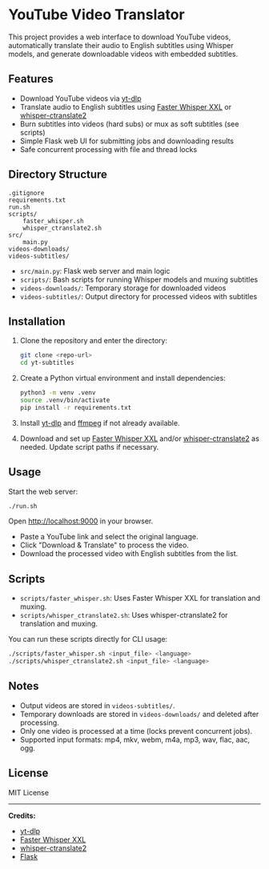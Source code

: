 # YouTube Video Translator

This project provides a web interface to download YouTube videos, automatically translate their audio to English subtitles using Whisper models, and generate downloadable videos with embedded subtitles.

## Features

- Download YouTube videos via [yt-dlp](https://github.com/yt-dlp/yt-dlp)
- Translate audio to English subtitles using [Faster Whisper XXL](https://github.com/guillaumekln/faster-whisper) or [whisper-ctranslate2](https://github.com/guillaumekln/whisper-ctranslate2)
- Burn subtitles into videos (hard subs) or mux as soft subtitles (see scripts)
- Simple Flask web UI for submitting jobs and downloading results
- Safe concurrent processing with file and thread locks

## Directory Structure

```
.gitignore
requirements.txt
run.sh
scripts/
    faster_whisper.sh
    whisper_ctranslate2.sh
src/
    main.py
videos-downloads/
videos-subtitles/
```

- `src/main.py`: Flask web server and main logic
- `scripts/`: Bash scripts for running Whisper models and muxing subtitles
- `videos-downloads/`: Temporary storage for downloaded videos
- `videos-subtitles/`: Output directory for processed videos with subtitles

## Installation

1. Clone the repository and enter the directory:
    ```sh
    git clone <repo-url>
    cd yt-subtitles
    ```

2. Create a Python virtual environment and install dependencies:
    ```sh
    python3 -m venv .venv
    source .venv/bin/activate
    pip install -r requirements.txt
    ```

3. Install [yt-dlp](https://github.com/yt-dlp/yt-dlp) and [ffmpeg](https://ffmpeg.org/) if not already available.

4. Download and set up [Faster Whisper XXL](https://github.com/guillaumekln/faster-whisper) and/or [whisper-ctranslate2](https://github.com/guillaumekln/whisper-ctranslate2) as needed. Update script paths if necessary.

## Usage

Start the web server:

```sh
./run.sh
```

Open [http://localhost:9000](http://localhost:9000) in your browser.

- Paste a YouTube link and select the original language.
- Click "Download & Translate" to process the video.
- Download the processed video with English subtitles from the list.

## Scripts

- `scripts/faster_whisper.sh`: Uses Faster Whisper XXL for translation and muxing.
- `scripts/whisper_ctranslate2.sh`: Uses whisper-ctranslate2 for translation and muxing.

You can run these scripts directly for CLI usage:

```sh
./scripts/faster_whisper.sh <input_file> <language>
./scripts/whisper_ctranslate2.sh <input_file> <language>
```

## Notes

- Output videos are stored in `videos-subtitles/`.
- Temporary downloads are stored in `videos-downloads/` and deleted after processing.
- Only one video is processed at a time (locks prevent concurrent jobs).
- Supported input formats: mp4, mkv, webm, m4a, mp3, wav, flac, aac, ogg.

## License

MIT License

---

**Credits:**  
- [yt-dlp](https://github.com/yt-dlp/yt-dlp)  
- [Faster Whisper XXL](https://github.com/guillaumekln/faster-whisper)  
- [whisper-ctranslate2](https://github.com/guillaumekln/whisper-ctranslate2)  
- [Flask](https://flask.palletsprojects.com/)
